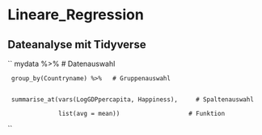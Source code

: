 # Lineare_Regression

## Dateanalyse mit Tidyverse

``
mydata %>%    # Datenauswahl                                          


     group_by(Countryname) %>%   # Gruppenauswahl
     
     
     summarise_at(vars(LogGDPpercapita, Happiness),     # Spaltenauswahl 
     
                  list(avg = mean))                   # Funktion  
                  
``

